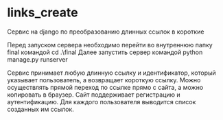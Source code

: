 # links_create
Сервис на django по преобразованию длинных ссылок в короткие

Перед запуском сервера необходимо перейти во внутреннюю папку final командой cd .\final
Далее запустить сервер командой python manage.py runserver

Сервис принимает любую длинную ссылку и идентификатор, который указывает пользователь, а возвращает короткую ссылку. 
Можно осуществлять прямой переход по ссылке прямо с сайта, а можно копировать в браузер. 
Сайт поддерживает регистрацию и аутентификацию. Для каждого пользователя выводится список созданных им ссылок.
